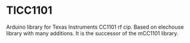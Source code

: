 # TICC1101
Arduino library for Texas Instruments CC1101 rf cip. Based on elechouse library with many additions. It is the successor of the mCC1101 library.
